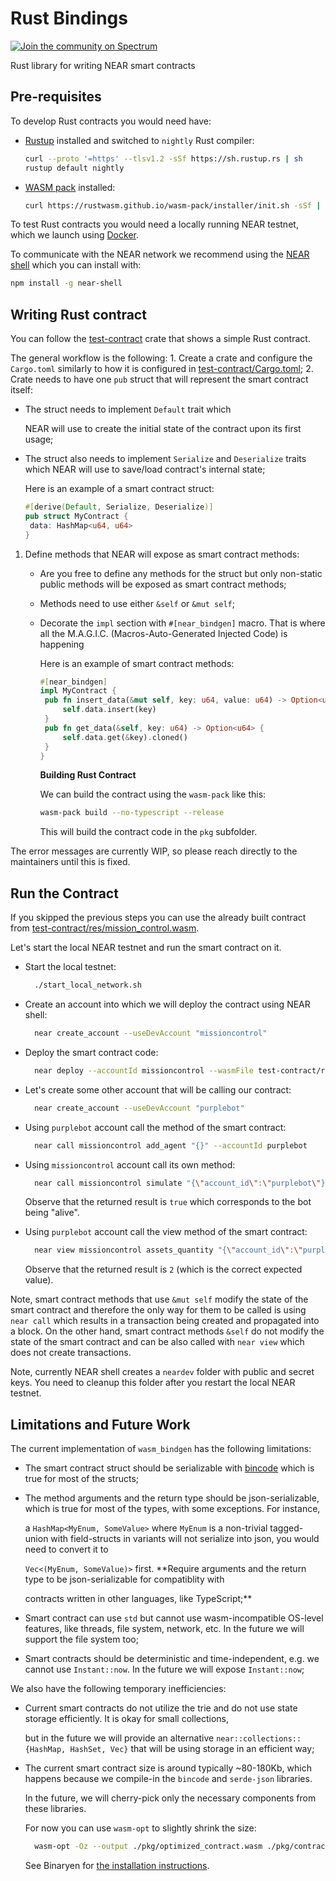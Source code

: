# Rust Bindings

[![Join the community on Spectrum](https://withspectrum.github.io/badge/badge.svg)](https://spectrum.chat/near) 

Rust library for writing NEAR smart contracts

## Pre-requisites

To develop Rust contracts you would need have:

* [Rustup](https://rustup.rs/) installed and switched to `nightly` Rust compiler:

  ```bash
  curl --proto '=https' --tlsv1.2 -sSf https://sh.rustup.rs | sh
  rustup default nightly
  ```

* [WASM pack](https://rustwasm.github.io/wasm-pack/) installed:

  ```bash
  curl https://rustwasm.github.io/wasm-pack/installer/init.sh -sSf | sh
  ```

To test Rust contracts you would need a locally running NEAR testnet, which we launch using [Docker](https://www.docker.com/products/docker-desktop).

To communicate with the NEAR network we recommend using the [NEAR shell](https://github.com/nearprotocol/near-shell) which you can install with:

```bash
npm install -g near-shell
```

## Writing Rust contract

You can follow the [test-contract](https://github.com/nearprotocol/docs/tree/59dd4aad80e70dc96fa9fbff5f98c18d604a0fc3/docs/api-documentation/test-contract/README.md) crate that shows a simple Rust contract.

The general workflow is the following: 1. Create a crate and configure the `Cargo.toml` similarly to how it is configured in [test-contract/Cargo.toml](https://github.com/nearprotocol/docs/tree/59dd4aad80e70dc96fa9fbff5f98c18d604a0fc3/docs/api-documentation/test-contract/Cargo.toml); 2. Crate needs to have one `pub` struct that will represent the smart contract itself:

* The struct needs to implement `Default` trait which

  NEAR will use to create the initial state of the contract upon its first usage;

* The struct also needs to implement `Serialize` and `Deserialize` traits which NEAR will use to save/load contract's internal state;

  Here is an example of a smart contract struct:

  ```rust
  #[derive(Default, Serialize, Deserialize)]
  pub struct MyContract {
   data: HashMap<u64, u64>
  }
  ```

1. Define methods that NEAR will expose as smart contract methods:
   * Are you free to define any methods for the struct but only non-static public methods will be exposed as smart contract methods;
   * Methods need to use either `&self` or `&mut self`;
   * Decorate the `impl` section with `#[near_bindgen]` macro. That is where all the M.A.G.I.C. \(Macros-Auto-Generated Injected Code\) is happening

     Here is an example of smart contract methods:

     ```rust
     #[near_bindgen]
     impl MyContract {
      pub fn insert_data(&mut self, key: u64, value: u64) -> Option<u64> {
          self.data.insert(key)
      }
      pub fn get_data(&self, key: u64) -> Option<u64> {
          self.data.get(&key).cloned()
      }
     }
     ```

     **Building Rust Contract**

     We can build the contract using the `wasm-pack` like this:

     ```bash
     wasm-pack build --no-typescript --release
     ```

     This will build the contract code in the `pkg` subfolder.

The error messages are currently WIP, so please reach directly to the maintainers until this is fixed.

## Run the Contract

If you skipped the previous steps you can use the already built contract from [test-contract/res/mission\_control.wasm](https://github.com/nearprotocol/docs/tree/59dd4aad80e70dc96fa9fbff5f98c18d604a0fc3/docs/api-documentation/test-contract/res/mission_control.wasm).

Let's start the local NEAR testnet and run the smart contract on it.

* Start the local testnet:

  ```bash
    ./start_local_network.sh
  ```

* Create an account into which we will deploy the contract using NEAR shell:

  ```bash
    near create_account --useDevAccount "missioncontrol"
  ```

* Deploy the smart contract code:

  ```bash
    near deploy --accountId missioncontrol --wasmFile test-contract/res/mission_control.wasm
  ```

* Let's create some other account that will be calling our contract:

  ```bash
    near create_account --useDevAccount "purplebot"
  ```

* Using `purplebot` account call the method of the smart contract:

  ```bash
    near call missioncontrol add_agent "{}" --accountId purplebot
  ```

* Using `missioncontrol` account call its own method:

  ```bash
    near call missioncontrol simulate "{\"account_id\":\"purplebot\"}" --accountId missioncontrol
  ```

    Observe that the returned result is `true` which corresponds to the bot being "alive".

* Using `purplebot` account call the view method of the smart contract:

  ```bash
    near view missioncontrol assets_quantity "{\"account_id\":\"purplebot\",\"asset\":\"MissionTime\"}" --accountId missioncontrol
  ```

    Observe that the returned result is `2` \(which is the correct expected value\).

Note, smart contract methods that use `&mut self` modify the state of the smart contract and therefore the only way for them to be called is using `near call` which results in a transaction being created and propagated into a block. On the other hand, smart contract methods `&self` do not modify the state of the smart contract and can be also called with `near view` which does not create transactions.

Note, currently NEAR shell creates a `neardev` folder with public and secret keys. You need to cleanup this folder after you restart the local NEAR testnet.

## Limitations and Future Work

The current implementation of `wasm_bindgen` has the following limitations:

* The smart contract struct should be serializable with [bincode](https://crates.io/crates/bincode) which is true for most of the structs;
* The method arguments and the return type should be json-serializable, which is true for most of the types, with some exceptions. For instance,

  a `HashMap<MyEnum, SomeValue>` where `MyEnum` is a non-trivial tagged-union with field-structs in variants will not serialize into json, you would need to convert it to

  `Vec<(MyEnum, SomeValue)>` first. \*\*Require arguments and the return type to be json-serializable for compatiblity with

  contracts written in other languages, like TypeScript;\*\*

* Smart contract can use `std` but cannot use wasm-incompatible OS-level features, like threads, file system, network, etc. In the future we will support the file system too;
* Smart contracts should be deterministic and time-independent, e.g. we cannot use `Instant::now`. In the future we will expose `Instant::now`;

We also have the following temporary inefficiencies:

* Current smart contracts do not utilize the trie and do not use state storage efficiently. It is okay for small collections,

  but in the future we will provide an alternative `near::collections::{HashMap, HashSet, Vec}` that will be using storage in an efficient way;

* The current smart contract size is around typically ~80-180Kb, which happens because we compile-in the `bincode` and `serde-json` libraries.

  In the future, we will cherry-pick only the necessary components from these libraries.

  For now you can use `wasm-opt` to slightly shrink the size:

  ```bash
    wasm-opt -Oz --output ./pkg/optimized_contract.wasm ./pkg/contract.wasm
  ```

    See Binaryen for [the installation instructions](https://github.com/WebAssembly/binaryen).


